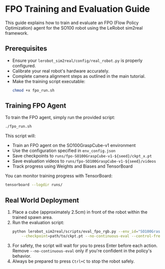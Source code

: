 # FPO Training and Evaluation Guide

This guide explains how to train and evaluate an FPO (Flow Policy Optimization) agent for the SO100 robot using the LeRobot sim2real framework.

## Prerequisites

- Ensure your `lerobot_sim2real/config/real_robot.py` is properly configured.
- Calibrate your real robot's hardware accurately.
- Complete camera alignment steps as outlined in the main tutorial.
- Make the training script executable:
  ```bash
  chmod +x fpo_run.sh
  ```

## Training FPO Agent

To train the FPO agent, simply run the provided script:

```bash
./fpo_run.sh
```

This script will:
- Train an FPO agent on the SO100GraspCube-v1 environment
- Use the configuration specified in `env_config.json`
- Save checkpoints to `runs/fpo-SO100GraspCube-v1-${seed}/ckpt_x.pt`
- Save evaluation videos to `runs/fpo-SO100GraspCube-v1-${seed}/videos`
- Track progress using Weights and Biases and TensorBoard

You can monitor training progress with TensorBoard:
```bash
tensorboard --logdir runs/
```



## Real World Deployment

1. Place a cube (approximately 2.5cm) in front of the robot within the trained spawn area.
2. Run the evaluation script:
   ```bash
   python lerobot_sim2real/scripts/eval_fpo_rgb.py --env_id="SO100GraspCube-v1" --env-kwargs-json-path=env_config.json \
       --checkpoint=path/to/ckpt.pt --no-continuous-eval --control-freq=15
   ```
3. For safety, the script will wait for you to press Enter before each action. Remove `--no-continuous-eval` only if you're confident in the policy's behavior.
4. Always be prepared to press `Ctrl+C` to stop the robot safely.


